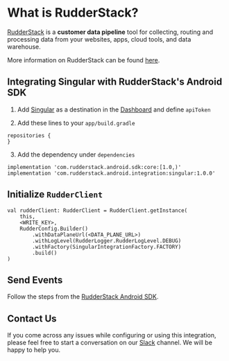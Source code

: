 # What is RudderStack?

[RudderStack](https://rudderstack.com/) is a **customer data pipeline** tool for collecting, routing and processing data from your websites, apps, cloud tools, and data warehouse.

More information on RudderStack can be found [here](https://github.com/rudderlabs/rudder-server).

## Integrating Singular with RudderStack's Android SDK

1. Add [Singular](https://www.singular.com) as a destination in the [Dashboard](https://app.rudderstack.com/) and define ```apiToken```

2. Add these lines to your ```app/build.gradle```
```
repositories {
}
```
3. Add the dependency under ```dependencies```
```
implementation 'com.rudderstack.android.sdk:core:[1.0,)'
implementation 'com.rudderstack.android.integration:singular:1.0.0'
```

## Initialize ```RudderClient```

```
val rudderClient: RudderClient = RudderClient.getInstance(
    this,
    <WRITE_KEY>,
    RudderConfig.Builder()
        .withDataPlaneUrl(<DATA_PLANE_URL>)
        .withLogLevel(RudderLogger.RudderLogLevel.DEBUG)
        .withFactory(SingularIntegrationFactory.FACTORY)
        .build()
)
```

## Send Events

Follow the steps from the [RudderStack Android SDK](https://github.com/rudderlabs/rudder-sdk-android).

## Contact Us

If you come across any issues while configuring or using this integration, please feel free to start a conversation on our [Slack](https://resources.rudderstack.com/join-rudderstack-slack) channel. We will be happy to help you.

